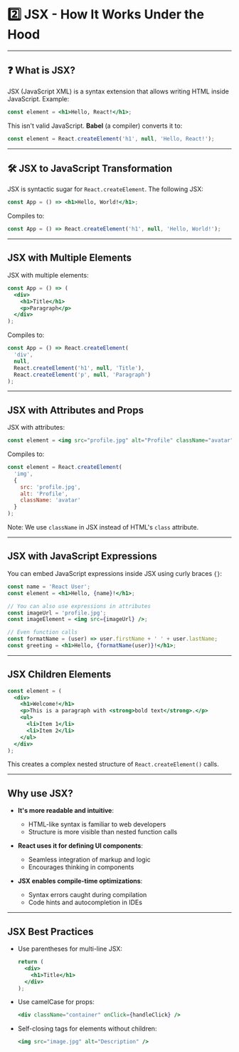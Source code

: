 # 2️⃣ JSX - How It Works Under the Hood

---

## ❓ What is JSX?

JSX (JavaScript XML) is a syntax extension that allows writing HTML inside JavaScript. Example:

```jsx
const element = <h1>Hello, React!</h1>;
```

This isn't valid JavaScript. **Babel** (a compiler) converts it to:

```js
const element = React.createElement('h1', null, 'Hello, React!');
```

---

## 🛠 JSX to JavaScript Transformation

JSX is syntactic sugar for `React.createElement`. The following JSX:

```jsx
const App = () => <h1>Hello, World!</h1>;
```

Compiles to:

```js
const App = () => React.createElement('h1', null, 'Hello, World!');
```

---

## JSX with Multiple Elements

JSX with multiple elements:

```jsx
const App = () => (
  <div>
    <h1>Title</h1>
    <p>Paragraph</p>
  </div>
);
```

Compiles to:

```js
const App = () => React.createElement(
  'div',
  null,
  React.createElement('h1', null, 'Title'),
  React.createElement('p', null, 'Paragraph')
);
```

---

## JSX with Attributes and Props

JSX with attributes:

```jsx
const element = <img src="profile.jpg" alt="Profile" className="avatar" />;
```

Compiles to:

```js
const element = React.createElement(
  'img',
  { 
    src: 'profile.jpg', 
    alt: 'Profile', 
    className: 'avatar' 
  }
);
```

Note: We use `className` in JSX instead of HTML's `class` attribute.

---

## JSX with JavaScript Expressions

You can embed JavaScript expressions inside JSX using curly braces `{}`:

```jsx
const name = 'React User';
const element = <h1>Hello, {name}!</h1>;

// You can also use expressions in attributes
const imageUrl = 'profile.jpg';
const imageElement = <img src={imageUrl} />;

// Even function calls
const formatName = (user) => user.firstName + ' ' + user.lastName;
const greeting = <h1>Hello, {formatName(user)}!</h1>;
```

---

## JSX Children Elements

```jsx
const element = (
  <div>
    <h1>Welcome!</h1>
    <p>This is a paragraph with <strong>bold text</strong>.</p>
    <ul>
      <li>Item 1</li>
      <li>Item 2</li>
    </ul>
  </div>
);
```

This creates a complex nested structure of `React.createElement()` calls.

---

## **Why use JSX?**

* **It's more readable and intuitive**:
  - HTML-like syntax is familiar to web developers
  - Structure is more visible than nested function calls

* **React uses it for defining UI components**:
  - Seamless integration of markup and logic
  - Encourages thinking in components

* **JSX enables compile-time optimizations**:
  - Syntax errors caught during compilation
  - Code hints and autocompletion in IDEs

---

## JSX Best Practices

* Use parentheses for multi-line JSX:
  ```jsx
  return (
    <div>
      <h1>Title</h1>
    </div>
  );
  ```

* Use camelCase for props:
  ```jsx
  <div className="container" onClick={handleClick} />
  ```

* Self-closing tags for elements without children:
  ```jsx
  <img src="image.jpg" alt="Description" />
  ```
